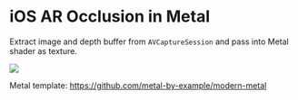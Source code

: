 # iOS AR Occlusion in Metal
Extract image and depth buffer from `AVCaptureSession` and pass into Metal shader as texture.

![](https://media.giphy.com/media/LVsF3VQGjSWV52IKgn/giphy.gif)

Metal template: <https://github.com/metal-by-example/modern-metal>
